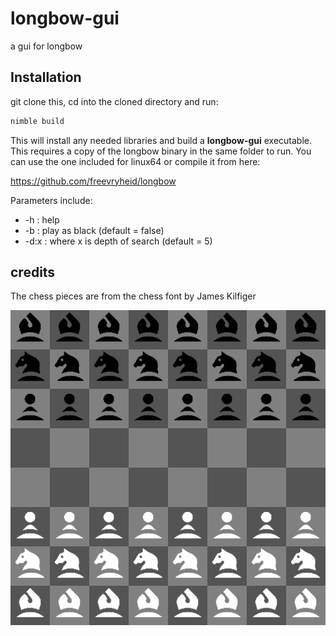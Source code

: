 # longbow-gui
a gui for longbow

## Installation
git clone this, cd into the cloned directory and run:

```bash
nimble build
```

This will install any needed libraries and build a **longbow-gui** executable. This requires a copy of the longbow binary in the same folder to run. You can use the one included for linux64 or compile it from here:

https://github.com/freevryheid/longbow

Parameters include:
  * -h   : help
  * -b   : play as black (default = false)
  * -d:x : where x is depth of search (default = 5)

## credits
The chess pieces are from the chess font by James Kilfiger

![Image](longbow-gui.png)

